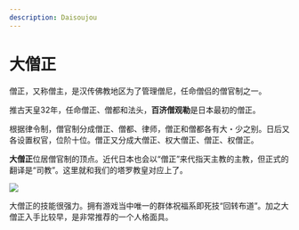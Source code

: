 ```yaml
---
description: Daisoujou
---
```


# 大僧正

僧正，又称僧主，是汉传佛教地区为了管理僧尼，任命僧侣的僧官制之一。

推古天皇32年，任命僧正、僧都和法头，**百济僧观勒**是日本最初的僧正。

根据律令制，僧官制分成僧正、僧都、律师，僧正和僧都各有大・少之别。日后又各设置权官，位阶十位。僧正又分成大僧正、权大僧正、僧正、权僧正。

**大僧正**位居僧官制的顶点。近代日本也会以“僧正”来代指天主教的主教，但正式的翻译是“司教”。这里就和我们的塔罗教皇对应上了。

![](https://pic4.zhimg.com/80/v2-fdbf1a7f95635066f176999d8ebf089f_720w.jpg)

大僧正的技能很强力。拥有游戏当中唯一的群体祝福系即死技“回转布道”。加之大僧正入手比较早，是非常推荐的一个人格面具。  


